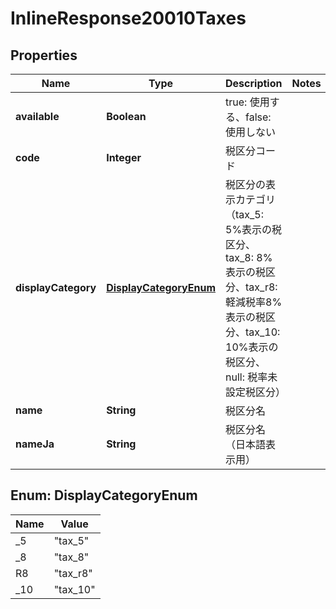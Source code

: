 

# InlineResponse20010Taxes


## Properties

| Name | Type | Description | Notes |
|------------ | ------------- | ------------- | -------------|
|**available** | **Boolean** | true: 使用する、false: 使用しない |  |
|**code** | **Integer** | 税区分コード |  |
|**displayCategory** | [**DisplayCategoryEnum**](#DisplayCategoryEnum) | 税区分の表示カテゴリ（tax_5: 5%表示の税区分、tax_8: 8%表示の税区分、tax_r8: 軽減税率8%表示の税区分、tax_10: 10%表示の税区分、null: 税率未設定税区分） |  |
|**name** | **String** | 税区分名 |  |
|**nameJa** | **String** | 税区分名（日本語表示用） |  |



## Enum: DisplayCategoryEnum

| Name | Value |
|---- | -----|
| _5 | &quot;tax_5&quot; |
| _8 | &quot;tax_8&quot; |
| R8 | &quot;tax_r8&quot; |
| _10 | &quot;tax_10&quot; |




